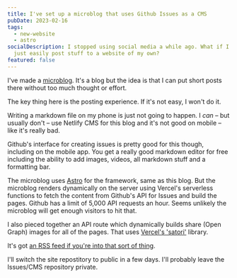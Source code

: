 ```yaml
---
title: I've set up a microblog that uses Github Issues as a CMS
pubDate: 2023-02-16
tags:
  - new-website
  - astro
socialDescription: I stopped using social media a while ago. What if I could
  just easily post stuff to a website of my own?
featured: false
---
```


I've made a [microblog](https://microblog.edjohnsonwilliams.co.uk). It's a blog but the idea is that I can put short posts there without too much thought or effort.

The key thing here is the posting experience. If it's not easy, I won't do it.

Writing a markdown file on my phone is just not going to happen. I _can_ – but usually don't – use Netlify CMS for this blog and it's not good on mobile – like it's really bad.

Github's interface for creating issues is pretty good for this though, including on the mobile app. You get a really good markdown editor for free including the ability to add images, videos, all markdown stuff and a formatting bar.

The microblog uses [Astro](https://astro.build) for the framework, same as this blog. But the microblog renders dynamically on the server using Vercel's serverless functions to fetch the content from Github's API for Issues and build the pages. Github has a limit of 5,000 API requests an hour. Seems unlikely the microblog will get enough visitors to hit that.

I also pieced together an API route which dynamically builds share (Open Graph) images for all of the pages. That uses [Vercel's 'satori'](https://github.com/vercel/satori) library.

It's got [an RSS feed if you're into that sort of thing](https://microblog.edjohnsonwilliams.co.uk/rss.xml).

I'll switch the site repostitory to public in a few days. I'll probably leave the Issues/CMS repository private.
